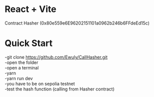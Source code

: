 # React + Vite
Contract Hasher (0x80e559e6E96202151101a0962b246b6FFdeEd15c)

# Quick Start
-git clone https://github.com/Ewuly/CallHasher.git  
-open the folder  
-open a terminal  
-yarn  
-yarn run dev  
-you have to be on sepolia testnet  
-test the hash function (calling from Hasher contract)
